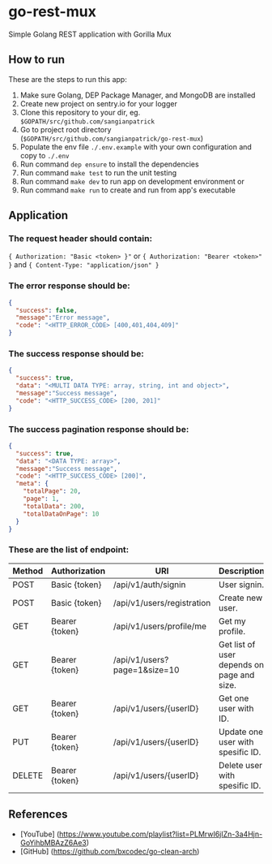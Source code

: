 # go-rest-mux

Simple Golang REST application with Gorilla Mux

## How to run

These are the steps to run this app:

1. Make sure Golang, DEP Package Manager, and MongoDB are installed
2. Create new project on sentry.io for your logger
3. Clone this repository to your dir, eg. ```$GOPATH/src/github.com/sangianpatrick```
4. Go to project root directory (```$GOPATH/src/github.com/sangianpatrick/go-rest-mux```)
5. Populate the env file ```./.env.example``` with your own configuration and copy to ```./.env```
6. Run command ```dep ensure``` to install the dependencies
7. Run command ```make test``` to run the unit testing
8. Run command ```make dev``` to run app on development environment or
9. Run command ```make run``` to create and run from app's executable

## Application

### The request header should contain:

```{ Authorization: "Basic <token> }"``` or  ```{ Authorization: "Bearer <token>" }``` and ```{ Content-Type: "application/json" }```

### The error response should be:

```json
{
  "success": false,
  "message":"Error message",
  "code": "<HTTP_ERROR_CODE> [400,401,404,409]"
}
```

### The success response should be:

```json
{
  "success": true,
  "data": "<MULTI DATA TYPE: array, string, int and object>",
  "message":"Success message",
  "code": "<HTTP_SUCCESS_CODE> [200, 201]"
}
```

### The success pagination response should be:

```json
{
  "success": true,
  "data": "<DATA TYPE: array>",
  "message":"Success message",
  "code": "<HTTP_SUCCESS_CODE> [200]",
  "meta": {
    "totalPage": 20,
    "page": 1,
    "totalData": 200,
    "totalDataOnPage": 10
  }
}
```

### These are the list of endpoint:

Method       | Authorization          | URI                          | Description
------------ | ---------------------- | ---------------------------- | -------------
POST         | Basic {token}          | /api/v1/auth/signin          | User signin.
POST         | Basic {token}          | /api/v1/users/registration   | Create new user.
GET          | Bearer {token}         | /api/v1/users/profile/me     | Get my profile.
GET          | Bearer {token}         | /api/v1/users?page=1&size=10 | Get list of user depends on page and size.
GET          | Bearer {token}         | /api/v1/users/{userID}       | Get one user with ID.
PUT          | Bearer {token}         | /api/v1/users/{userID}       | Update one user with spesific ID.
DELETE       | Bearer {token}         | /api/v1/users/{userID}       | Delete user with spesific ID.

## References

- [YouTube] (<https://www.youtube.com/playlist?list=PLMrwI6jIZn-3a4Hjn-GoYihbMBAzZ6Ae3>)
- [GitHub] (<https://github.com/bxcodec/go-clean-arch>)
